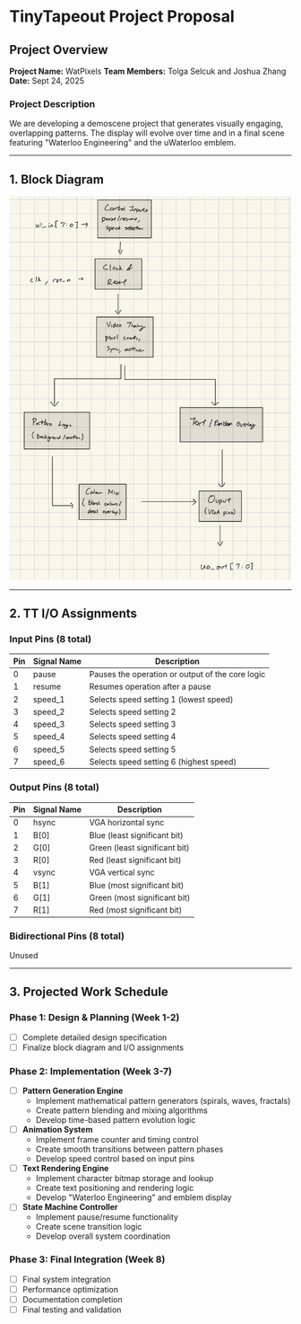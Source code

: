 # TinyTapeout Project Proposal

## Project Overview

**Project Name:** WatPixels
**Team Members:** Tolga Selcuk and Joshua Zhang
**Date:** Sept 24, 2025

### Project Description

We are developing a demoscene project that generates visually engaging, overlapping patterns. The display will evolve over time and in a final scene featuring "Waterloo Engineering" and the uWaterloo emblem.

---

## 1. Block Diagram

![Block Diagram](image/proposal/diagram.png)

---

## 2. TT I/O Assignments

### Input Pins (8 total)

| Pin | Signal Name | Description                                      |
| --- | ----------- | ------------------------------------------------ |
| 0   | pause       | Pauses the operation or output of the core logic |
| 1   | resume      | Resumes operation after a pause                  |
| 2   | speed_1     | Selects speed setting 1 (lowest speed)           |
| 3   | speed_2     | Selects speed setting 2                          |
| 4   | speed_3     | Selects speed setting 3                          |
| 5   | speed_4     | Selects speed setting 4                          |
| 6   | speed_5     | Selects speed setting 5                          |
| 7   | speed_6     | Selects speed setting 6 (highest speed)          |

### Output Pins (8 total)

| Pin | Signal Name | Description                   |
| --- | ----------- | ----------------------------- |
| 0   | hsync       | VGA horizontal sync           |
| 1   | B[0]        | Blue (least significant bit)  |
| 2   | G[0]        | Green (least significant bit) |
| 3   | R[0]        | Red (least significant bit)   |
| 4   | vsync       | VGA vertical sync             |
| 5   | B[1]        | Blue (most significant bit)   |
| 6   | G[1]        | Green (most significant bit)  |
| 7   | R[1]        | Red (most significant bit)    |

### Bidirectional Pins (8 total)

Unused

---

## 3. Projected Work Schedule

### Phase 1: Design & Planning (Week 1-2)

- [ ] Complete detailed design specification
- [ ] Finalize block diagram and I/O assignments

### Phase 2: Implementation (Week 3-7)

- [ ] **Pattern Generation Engine**
  - Implement mathematical pattern generators (spirals, waves, fractals)
  - Create pattern blending and mixing algorithms
  - Develop time-based pattern evolution logic
- [ ] **Animation System**
  - Implement frame counter and timing control
  - Create smooth transitions between pattern phases
  - Develop speed control based on input pins
- [ ] **Text Rendering Engine**
  - Implement character bitmap storage and lookup
  - Create text positioning and rendering logic
  - Develop "Waterloo Engineering" and emblem display
- [ ] **State Machine Controller**
  - Implement pause/resume functionality
  - Create scene transition logic
  - Develop overall system coordination

### Phase 3: Final Integration (Week 8)

- [ ] Final system integration
- [ ] Performance optimization
- [ ] Documentation completion
- [ ] Final testing and validation